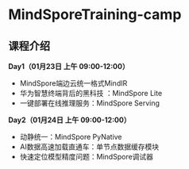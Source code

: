 # MindSporeTraining-camp

## 课程介绍



**Day1（01月23日 上午 09:00-12:00）**

- MindSpore端边云统一格式MindIR
- 华为智慧终端背后的黑科技 ：MindSpore Lite
- 一键部署在线推理服务：MindSpore Serving



**Day2（01月24日 上午 09:00-12:00）**

- 动静统一：MindSpore PyNative
- AI数据高速加载直通车：单节点数据缓存模块
- 快速定位模型精度问题：MindSpore调试器
